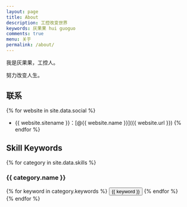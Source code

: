 ```yaml
---
layout: page
title: About
description: 工控改变世界
keywords: 灰果果 hui guoguo
comments: true
menu: 关于
permalink: /about/
---
```


我是灰果果，工控人。

努力改变人生。

## 联系

{% for website in site.data.social %}
* {{ website.sitename }}：[@{{ website.name }}]({{ website.url }})
{% endfor %}

## Skill Keywords

{% for category in site.data.skills %}
### {{ category.name }}
<div class="btn-inline">
{% for keyword in category.keywords %}
<button class="btn btn-outline" type="button">{{ keyword }}</button>
{% endfor %}
</div>
{% endfor %}
